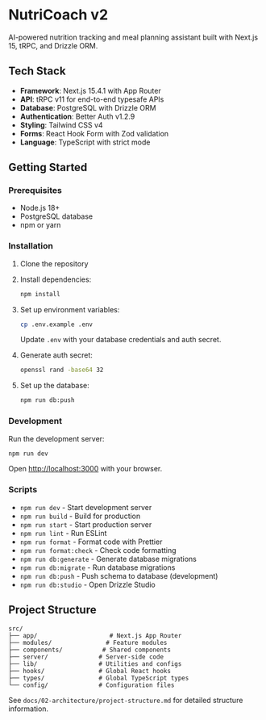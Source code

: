 # NutriCoach v2

AI-powered nutrition tracking and meal planning assistant built with Next.js 15, tRPC, and Drizzle ORM.

## Tech Stack

- **Framework**: Next.js 15.4.1 with App Router
- **API**: tRPC v11 for end-to-end typesafe APIs
- **Database**: PostgreSQL with Drizzle ORM
- **Authentication**: Better Auth v1.2.9
- **Styling**: Tailwind CSS v4
- **Forms**: React Hook Form with Zod validation
- **Language**: TypeScript with strict mode

## Getting Started

### Prerequisites

- Node.js 18+ 
- PostgreSQL database
- npm or yarn

### Installation

1. Clone the repository
2. Install dependencies:
   ```bash
   npm install
   ```

3. Set up environment variables:
   ```bash
   cp .env.example .env
   ```
   Update `.env` with your database credentials and auth secret.

4. Generate auth secret:
   ```bash
   openssl rand -base64 32
   ```

5. Set up the database:
   ```bash
   npm run db:push
   ```

### Development

Run the development server:

```bash
npm run dev
```

Open [http://localhost:3000](http://localhost:3000) with your browser.

### Scripts

- `npm run dev` - Start development server
- `npm run build` - Build for production
- `npm run start` - Start production server
- `npm run lint` - Run ESLint
- `npm run format` - Format code with Prettier
- `npm run format:check` - Check code formatting
- `npm run db:generate` - Generate database migrations
- `npm run db:migrate` - Run database migrations
- `npm run db:push` - Push schema to database (development)
- `npm run db:studio` - Open Drizzle Studio

## Project Structure

```
src/
├── app/                    # Next.js App Router
├── modules/               # Feature modules
├── components/           # Shared components
├── server/              # Server-side code
├── lib/                 # Utilities and configs
├── hooks/               # Global React hooks
├── types/               # Global TypeScript types
└── config/              # Configuration files
```

See `docs/02-architecture/project-structure.md` for detailed structure information.
